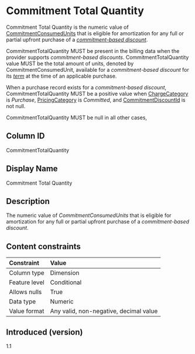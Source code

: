 # Commitment Total Quantity

Commitment Total Quantity is the numeric value of [CommitmentConsumedUnits](#commitmentconsumedunit) that is eligible for amortization for any full or partial upfront purchase of a [*commitment-based discount*](#glossary:commitment-based-discount).

CommitmentTotalQuantity MUST be present in the billing data when the provider supports *commitment-based discounts*. CommitmentTotalQuantity value MUST be the total amount of units, denoted by CommitmentConsumedUnit, available for a *commitment-based discount* for its [*term*](#glossary:term) at the time of an applicable purchase.

When a purchase record exists for a *commitment-based discount*, CommitmentTotalQuantity MUST be a positive value when [ChargeCategory](#chargecategory) is *Purchase*, [PricingCategory](#pricingcategory) is *Committed*, and [CommitmentDiscountId](#commitmentdiscountid) is not null.

CommitmentTotalQuantity MUST be null in all other cases,

## Column ID

CommitmentTotalQuantity

## Display Name

Commitment Total Quantity

## Description

The numeric value of *CommitmentConsumedUnits* that is eligible for amortization for any full or partial upfront purchase of a *commitment-based discount*.

## Content constraints

| Constraint      | Value            |
|:----------------|:-----------------|
| Column type     | Dimension        |
| Feature level   | Conditional      |
| Allows nulls    | True             |
| Data type       | Numeric          |
| Value format    | Any valid, non-negative, decimal value |

## Introduced (version)

1.1
